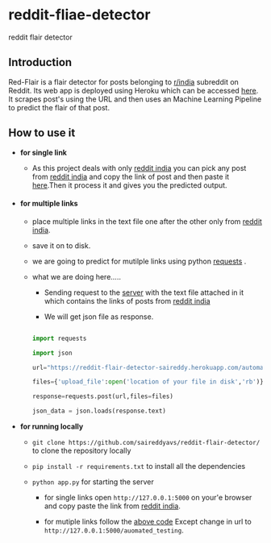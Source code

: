 # reddit-fliae-detector
reddit flair detector


## Introduction
Red-Flair is a flair detector for posts belonging to [r/india](https://www.reddit.com/r/india/) subreddit on Reddit. Its web app is deployed using Heroku which can be accessed [here](https://reddit-flair-detector-saireddy.herokuapp.com/). It scrapes post's using the URL and then uses an Machine Learning Pipeline  to predict the flair of that post.

## How to use it


* **for single link**

   * As this project deals with only [reddit india](https://www.reddit.com/r/india/) you can pick any post from  [reddit india](https://www.reddit.com/r/india/) and copy the link of post and then paste it [here](https://reddit-flair-detector-saireddy.herokuapp.com/).Then it process it and gives you the  predicted output.
   
* ####  for multiple links

  * place multiple links in the text file one after the other only from [reddit india](https://www.reddit.com/r/india/).
  
  * save it on to disk.
  
  * we are going to predict for mutilple links using python [requests](https://requests.readthedocs.io/en/master/) .
  
  * what we are doing here.....
    
    * Sending request to the [server](https://reddit-flair-detector-saireddy.herokuapp.com/) with the text file attached in it which contains the links of posts from [reddit india](https://www.reddit.com/r/india/)
    
    * We will get json file as response.
    
    ```python
    
    import requests
    
    import json
    
    url="https://reddit-flair-detector-saireddy.herokuapp.com/automated_testing"
    
    files={'upload_file':open('location of your file in disk','rb')}
    
    response=requests.post(url,files=files)
    
    json_data = json.loads(response.text)
    ```
    
* **for running locally**

  * `git clone https://github.com/saireddyavs/reddit-flair-detector/` to clone the repository locally
  * `pip install -r requirements.txt` to install all the dependencies
  *  `python app.py` for starting the server
 
      * for single links open `http://127.0.0.1:5000` on your'e browser and copy paste the link from [reddit india](https://www.reddit.com/r/india/).
      
      * for mutiple links follow the [above code](#for-multiple-links) Except change in url to `http://127.0.0.1:5000/auomated_testing`.
      
    
    
    
  




